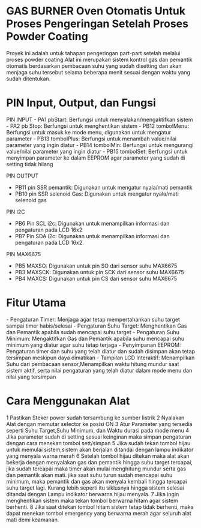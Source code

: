 <h1>GAS BURNER Oven Otomatis Untuk Proses Pengeringan Setelah Proses Powder Coating</h1>

Proyek ini adalah untuk tahapan pengeringan part-part setelah melalui proses powder coating.Alat ini merupakan sistem kontrol gas dan pemantik otomatis berdasarkan pembacaan suhu yang sudah disetting dan akan menjaga suhu tersebut selama beberapa menit sesuai dengan waktu yang sudah ditentukan.



<h1>PIN Input, Output, dan Fungsi</h1>
PIN INPUT
- PA1 pbStart: Berfungsi untuk menyalakan/mengaktifkan sistem
- PA2 pb Stop: Berfungsi untuk menghentikan sistem
- PB12 tombolMenu: Berfungsi untuk masuk ke mode menu, digunakan untuk mengatur parameter
- PB13 tombolPlus: Berfungsi untuk menambah value/nilai parameter yang ingin diatur
- PB14 tombolMin: Berfungsi untuk mengurangi value/nilai parameter yang ingin diatur
- PB15 tombolSet: Berfungsi untuk menyimpan parameter ke dalam EEPROM agar parameter yang sudah di setting tidak hilang

PIN OUTPUT
- PB11 pin SSR pemantik: Digunakan untuk mengatur nyala/mati pemantik
- PB10 pin SSR selenoid Gas: Digunakan untuk mengatur nyala/mati selenoid gas

PIN I2C
- PB6 Pin SCL i2c: Digunakan untuk menampilkan informasi dan pengaturan pada LCD 16x2
- PB7 Pin SDA i2c: Digunakan untuk menampilkan informasi dan pengaturan pada LCD 16x2.

PIN MAX6675
- PB5 MAXSO: Digunakan untuk pin SO dari sensor suhu MAX6675
- PB3 MAXSCK: Digunakan untuk pin SCK dari sensor suhu MAX6675
- PB4 MAXCS: Digunakan untuk pin CS dari sensor suhu MAX6675

<h1>Fitur Utama</h1>
- Pengaturan Timer: Menjaga agar tetap mempertahankan suhu target sampai timer habis/selesai
- Pengaturan Suhu Target: Menghentikan Gas dan Pemantik apabila sudah mencapai suhu target
- Pengaturan Suhu Minimum: Mengaktifkan Gas dan Pemantik apabila suhu mencapai suhu minimum yang diatur agar suhu tetap terjaga
- Penyimpanan EEPROM: Pengaturan timer dan suhu yang telah diatur dan sudah disimpan akan tetap tersimpan meskipun daya dimatikan
- Tampilan LCD Interaktif: Menampilkan Suhu dari pembacaan sensor,Menampilkan waktu hitung mundur saat sistem aktif, serta nilai 
  pengaturan yang telah diatur dalam mode menu dan nilai yang tersimpan

<h1>Cara Menggunakan Alat</h1>
1 Pastikan Steker power sudah tersambung ke sumber listrik
2 Nyalakan Alat dengan memutar selector ke posisi ON
3 Atur Parameter yang tersedia seperti Suhu Target,Suhu Minimum, dan Waktu durasi pada mode menu
4 Jika parameter sudah di setting sesuai keinginan maka simpan pengaturan dengan cara menekan tombol sett/simpan
5 Jika sudah tekan tombol hijau untuk memulai sistem,sistem akan berjalan ditandai dengan lampu indikator yang menyala warna merah
6 Setelah tombol hijau ditekan maka alat akan bekerja dengan menyalakan gas dan pemantik hingga suhu target tercapai, jika sudah tercapai    maka timer akan mulai menghitung mundur serta gas dan pemantik akan mati. jika saat suhu turun sudah mencapai suhu minimum, maka           pemantik dan gas akan menyala kembali hingga tercapai suhu target lagi. Kurang lebih seperti itu siklusnya hingga sistem selesai           ditandai dengan Lampu indikator berwarna hijau menyala.
7 Jika ingin menghentikan sistem maka tekan tombol berwarna hitam agar sistem berhenti.
8 Jika saat ditekan tombol hitam sistem tetap tidak berhenti, maka dapat menekan tombol emergency yang berwarna merah agar seluruh alat      mati demi keamanan.
